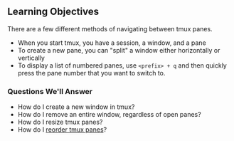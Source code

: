 ## Learning Objectives

There are a few different methods of navigating between tmux panes.

* When you start tmux, you have a session, a window, and a pane
* To create a new pane, you can "split" a window either horizontally or vertically
* To display a list of numbered panes, use `<prefix> + q` and then quickly press the pane number that you want to switch to.

### Questions We'll Answer

* How do I create a new window in tmux?
* How do I remove an entire window, regardless of open panes?
* How do I resize tmux panes?
* How do I [reorder tmux panes](https://superuser.com/questions/879190/how-does-one-swap-two-panes-in-tmux)?